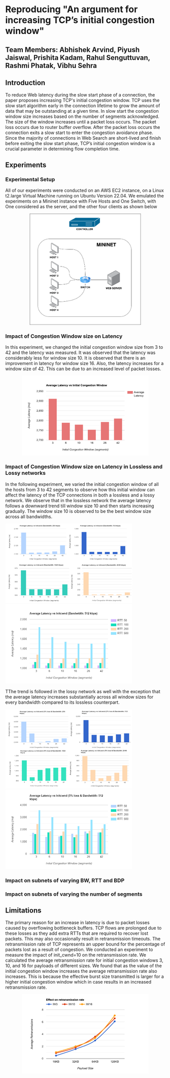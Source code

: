 # Reproducing "An argument for increasing TCP’s initial congestion window"

## Team Members: Abhishek Arvind, Piyush Jaiswal, Prishita Kadam, Rahul Senguttuvan, Rashmi Phatak, Vibhu Sehra

## Introduction
To reduce Web latency during the slow start phase of a connection, the paper proposes increasing TCP's initial congestion window. TCP uses the slow start algorithm early in the connection lifetime to grow the amount of data that may be outstanding at a given time. In slow start the congestion window size increases based on the number of segments acknowledged. The size of the window increases until a packet loss occurs. The packet loss occurs due to router buffer overflow. After the packet loss occurs the connection exits a slow start to enter the congestion avoidance phase. Since the majority of connections in Web Search are short-lived and finish before exiting the slow start phase, TCP’s initial congestion window is a crucial parameter in determining flow completion time.

## Experiments

### Experimental Setup

All of our experiments were conducted on an AWS EC2 instance, on a Linux t2.large Virtual Machine running on Ubuntu Version 22.04. We emulated the experiments on a Mininet instance with Five Hosts and One Switch, with One considered as the server, and the other four clients as shown below
<p align="center">
  <img src="./images/experimental_setup.png" width="350" height="350" />
</p>

### Impact of Congestion Window size on Latency
In this experiment, we changed the initial congestion window size from 3 to 42 and the latency was measured. It was observed that the latency was considerably less for window size 10. It is observed that there is an improvement in latency for window size 16. Also, the latency increases for a window size of 42. This can be due to an increased level of packet losses.

<p align="center">
  <img src="./images/expt2_graph_correct.png" width="400" height="250" />
</p>

### Impact of Congestion Window size on Latency in Lossless and Lossy networks
In the following experiment, we varied the initial congestion window of all the hosts from 3 to 42 segments to observe how this initial window can affect the latency of the TCP connections in both a lossless and a lossy network. We observe that in the lossless network the average latency follows a downward trend till window size $10$ and then starts increasing gradually. The window size 10 is observed to be the best window size across all bandwidths.

<p align="left">
  <img src="./images/lossless_1.png" width="400" height="250" />
  <img src="./images/exp1_RTT.png" width="400" height="250" />
</p>

 TThe trend is followed in the lossy network as well with the exception that the average latency increases substantially across all window sizes for every bandwidth compared to its lossless counterpart. 

<p align="left">
  <img src="./images/lossy_1.png" width="400" height="250" />
  <img src="./images/exp1_RTT_loss.png" width="400" height="250" />
</p>

### Impact on subnets of varying BW, RTT and BDP

### Impact on subnets of varying the number of segments

## Limitations
The primary reason for an increase in latency is due to packet losses caused by overflowing bottleneck buffers. TCP flows are prolonged due to these losses as they add extra RTTs that are required to recover lost packets. This may also occasionally result in retransmission timeouts. The retransmission rate of TCP represents an upper bound for the percentage of packets lost as a result of congestion. We conducted an experiment to measure the impact of init_cwnd=10 on the retransmission rate. We calculated the average retransmission rate for initial congestion windows 3, 10, and 16 for payloads of different sizes. We found that as the value of the initial congestion window increases the average retransmission rate also increases. This is because the effective burst size transmitted is larger for a higher initial congestion window which in case results in an increased retransmission rate.

<p align="center">
  <img src="./images/effect_on_retransmission_rate.png" width="400" height="250" />
</p>
